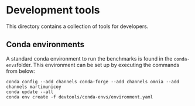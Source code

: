 # Development tools
This directory contains a collection of tools for developers.

## Conda environments
A standard conda environment to run the benchmarks is found in the `conda-envs`folder.
This environment can be set up by executing the commands from below:
```
conda config --add channels conda-forge --add channels omnia --add channels martimunicoy
conda update --all
conda env create -f devtools/conda-envs/environment.yaml
```
